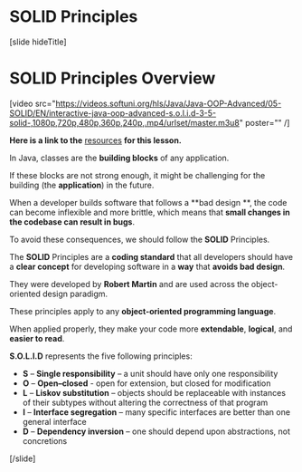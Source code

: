 # SOLID Principles

[slide hideTitle]

# SOLID Principles Overview

[video src="https://videos.softuni.org/hls/Java/Java-OOP-Advanced/05-SOLID/EN/interactive-java-oop-advanced-s.o.l.i.d-3-5-solid-,1080p,720p,480p,360p,240p,.mp4/urlset/master.m3u8" poster="" /]

**Here is a link to the** [resources](https://videos.softuni.org/resources/java/java-oop-advanced/05.Java-OOP-Advanced-S.O.L.I.D-Lab-Skeleton.zip) **for this lesson.**

In Java, classes are the **building blocks** of any application. 

If these blocks are not strong enough, it might be challenging for the building (the **application**) in the future.

When a developer builds software that follows a **bad design **, the code can become inflexible and more brittle, which means that **small changes in the codebase can result in bugs**.

To avoid these consequences, we should follow the **SOLID** Principles.

The **SOLID** Principles are a **coding standard** that all developers should have a **clear concept** for developing software in a **way** that **avoids bad design**.

They were developed by **Robert Martin** and are used across the object-oriented design paradigm.

These principles apply to any **object-oriented programming language**.

When applied properly, they make your code more **extendable**, **logical**, and **easier to read**.

**S.O.L.I.D** represents the five following principles:

- **S** – **Single responsibility** – a unit should have only one responsibility
- **O** – **Open–closed** - open for extension, but closed for modification
- **L** – **Liskov substitution** – objects should be replaceable with instances of their subtypes without altering the correctness of that program
- **I** – **Interface segregation** – many specific interfaces are better than one general interface
- **D** – **Dependency inversion** – one should depend upon abstractions, not concretions

[/slide]
